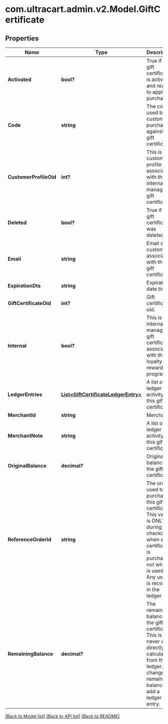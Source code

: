 # com.ultracart.admin.v2.Model.GiftCertificate
## Properties

Name | Type | Description | Notes
------------ | ------------- | ------------- | -------------
**Activated** | **bool?** | True if this gift certificate is activated and ready to apply to purchases. | [optional] 
**Code** | **string** | The code used by the customer to purchase against this gift certificate. | [optional] 
**CustomerProfileOid** | **int?** | This is the customer profile oid associated with this internally managed gift certificate. | [optional] 
**Deleted** | **bool?** | True if this gift certificate was deleted. | [optional] 
**Email** | **string** | Email of the customer associated with this gift certificate. | [optional] 
**ExpirationDts** | **string** | Expiration date time. | [optional] 
**GiftCertificateOid** | **int?** | Gift certificate oid. | [optional] 
**Internal** | **bool?** | This is an internally managed gift certificate associated with the loyalty cash rewards program. | [optional] 
**LedgerEntries** | [**List&lt;GiftCertificateLedgerEntry&gt;**](GiftCertificateLedgerEntry.md) | A list of all ledger activity for this gift certificate. | [optional] 
**MerchantId** | **string** | Merchant Id | [optional] 
**MerchantNote** | **string** | A list of all ledger activity for this gift certificate. | [optional] 
**OriginalBalance** | **decimal?** | Original balance of the gift certificate. | [optional] 
**ReferenceOrderId** | **string** | The order used to purchase this gift certificate.  This value is ONLY set during checkout when a certificate is purchased, not when it is used.  Any usage is recorded in the ledger | [optional] 
**RemainingBalance** | **decimal?** | The remaining balance on the gift certificate.  This is never set directly, but calculated from the ledger.  To change the remaining balance, add a ledger entry. | [optional] 


[[Back to Model list]](../README.md#documentation-for-models) [[Back to API list]](../README.md#documentation-for-api-endpoints) [[Back to README]](../README.md)

